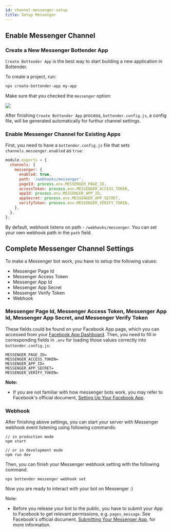 ```yaml
---
id: channel-messenger-setup
title: Setup Messenger
---
```


## Enable Messenger Channel
### Create a New Messenger Bottender App

`Create Bottender App` is the best way to start building a new application in Bottender.

To create a project, run:

```sh
npx create-bottender-app my-app
```

Make sure that you checked the `messenger` option:

![](https://user-images.githubusercontent.com/3382565/67851223-f2b7f200-fb44-11e9-960a-4f58d68ab37d.png)

After finishing `Create Bottender App` process, `bottender.config.js`, a config file, will be generated automatically for furthur channel settings.


### Enable Messenger Channel for Existing Apps

First, you need to have a `bottender.config.js` file that sets `channels.messenger.enabled` as `true`:

```js
module.exports = {
  channels: {
    messenger: {
      enabled: true,
      path: '/webhooks/messenger',
      pageId: process.env.MESSENGER_PAGE_ID,
      accessToken: process.env.MESSENGER_ACCESS_TOKEN,
      appId: process.env.MESSENGER_APP_ID,
      appSecret: process.env.MESSENGER_APP_SECRET,
      verifyToken: process.env.MESSENGER_VERIFY_TOKEN,
    },
  },
};
```

By default, webhook listens on path - `/webhooks/messenger`. You can set your own webhook path in the `path` field.


## Complete Messenger Channel Settings

To make a Messenger bot work, you have to setup the following values:
- Messenger Page Id
- Messenger Access Token
- Messenger App Id
- Messenger App Secret
- Messenger Verify Token
- Webhook

### Messenger Page Id, Messenger Access Token, Messenger App Id, Messenger App Secret, and Messenger Verify Token

These fields could be found on your Facebook App page, which you can accessed from your [Facebook App Dashboard](https://developers.facebook.com/apps). Then, you need to fill in corresponding fields in `.env` for loading those values correctly into `bottender.config.js`:

```
MESSENGER_PAGE_ID=
MESSENGER_ACCESS_TOKEN=
MESSENGER_APP_ID=
MESSENGER_APP_SECRET=
MESSENGER_VERIFY_TOKEN=
```

**Note:**
- If you are not familiar with how messenger bots work, you may refer to Facebook's official document, [Setting Up Your Facebook App](https://developers.facebook.com/docs/messenger-platform/getting-started/app-setup/).

### Webhook
After finishing above settings, you can start your server with Messenger webhook event listening using following commands:

```
// in production mode
npm start

// or in development mode
npm run dev
```

Then, you can finish your Messenger webhook setting with the following command.

```
npx bottender messenger webhook set
```
Now you are ready to interact with your bot on Messenger :)

Note:
- Before you release your bot to the public, you have to submit your App to Facebook to get relevant permissions, e.g. `pages_message`. See Facebook's official document, [Submitting Your Messenger App](https://developers.facebook.com/docs/messenger-platform/app-review/), for more information.